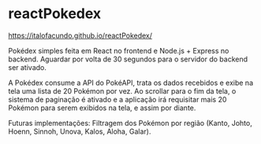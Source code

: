 # reactPokedex
https://italofacundo.github.io/reactPokedex/

Pokédex simples feita em React no frontend e Node.js + Express no backend.
Aguardar por volta de 30 segundos para o servidor do backend ser ativado.

A Pokédex consume a API do PokéAPI, trata os dados recebidos e exibe na tela uma lista de 20 Pokémon por vez. Ao scrollar para o fim da tela, o sistema de paginação é ativado e a aplicação irá requisitar mais 20 Pokémon para serem exibidos na tela, e assim por diante.

Futuras implementações: Filtragem dos Pokémon por região (Kanto, Johto, Hoenn, Sinnoh, Unova, Kalos, Aloha, Galar).

